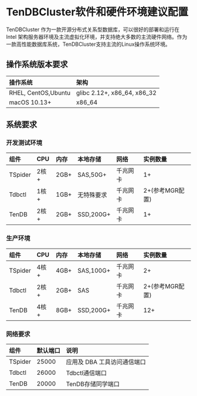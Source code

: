 # TenDBCluster软件和硬件环境建议配置
TenDBCluster 作为一款开源分布式关系型数据库，可以很好的部署和运行在 Intel 架构服务器环境及主流虚拟化环境，并支持绝大多数的主流硬件网络。作为一款高性能数据库系统，TenDBCluster支持主流的Linux操作系统环境。

## 操作系统版本要求

| 操作系统 | 	架构 
| :--- | :----
| RHEL, CentOS,Ubuntu |glibc 2.12+, x86_64, x86_32
| macOS 10.13+    | x86_64

## 系统要求
### 开发测试环境
| 组件 | 	CPU|内存|本地存储|网络|实例数量
| :--- | :----|:----|:----|:----|:----
|TSpider|2核+|2GB+|SAS,50G+|千兆网卡|1+
|Tdbctl|1核+|1GB+|无特殊要求|千兆网卡|2+(参考MGR配置)
|TenDB|2核+|2GB+|SSD,200G+|千兆网卡|1+

### 生产环境
| 组件 | 	CPU|内存|本地存储|网络|实例数量
| :--- | :----|:----|:----|:----|:----
|TSpider|4核+|4GB+|SAS,100G+|千兆网卡|2+
|Tdbctl|2核+|2GB+|SAS|千兆网卡|2+(参考MGR配置)
|TenDB|4核+|8GB+|SSD,200G+|千兆网卡|12+

### 网络要求
| 组件 | 	默认端口|说明
| :--- | :----|:----|
|TSpider|25000|应用及 DBA 工具访问通信端口
|Tdbctl|26000|Tdbctl通信端口
|TenDB|20000|TenDB存储同学端口

